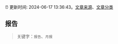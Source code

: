 :alarm_clock: 更新时间: 2024-06-17 13:36:43。[文章来源](/README.md)、[文章分类](/TAGS.md)

## 报告


> 关键字：`报告`、`月报`



